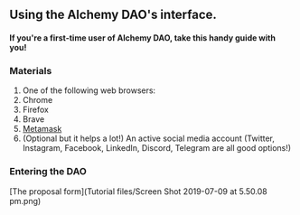 ## Using the Alchemy DAO's interface.
#### If you're a first-time user of Alchemy DAO, take this handy guide with you!

### Materials
1. One of the following web browsers:
  1. Chrome
  1. Firefox
  1. Brave
1. [Metamask](https://metamask.io/)
1. (Optional but it helps a lot!) An active social media account (Twitter, Instagram, Facebook, LinkedIn, Discord, Telegram are all good options!)

### Entering the DAO


[The proposal form](Tutorial files/Screen Shot 2019-07-09 at 5.50.08 pm.png)
